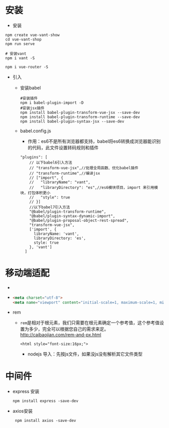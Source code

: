 # 安装

* 安装

```
npm create vue-vant-show
cd vue-vant-shop
npm run serve

# 安装vant
npm i vant -S

npm i vue-router -S

```

* 引入

  * 安装babel

    ```
    #安装插件
    npm i babel-plugin-import -D
    #安装jsx插件
    npm install babel-plugin-transform-vue-jsx --save-dev
    npm install babel-plugin-transform-runtime --save-dev
    npm install babel-plugin-syntax-jsx --save-dev
    ```

    

  * babel.config.js 
    * 作用：es6不是所有浏览器都支持，babel将es6转换成浏览器能识别的代码，此文件设置转码规则和插件

    ```
    "plugins": [
        // 以下babel6引入方法
        // "transform-vue-jsx",//处理全局函数、优化babel插件
        // "transform-runtime",//编译jsx
        // ["import", {
        //   "libraryName": "vant",
        //   "libraryDirectory": "es",//es6模块项目，import 来引用模块，打包体积更小
        //   "style": true
        // }]
        //以下babel7引入方法
        "@babel/plugin-transform-runtime",
        "@babel/plugin-syntax-dynamic-import",
        "@babel/plugin-proposal-object-rest-spread",
        "transform-vue-jsx",
        ['import', {
          libraryName: 'vant',
          libraryDirectory: 'es',
          style: true
        }, 'vant']
      ]
    ```

    

  

  

# 移动端适配

* 

  * ```html
    <meta charset="utf-8">
    <meta name="viewport" content="initial-scale=1, maximum-scale=1, minimum-scale=1, user-scalable=no,width=device-width, viewport-fit=cover">
    ```

* rem

  * `rem`是相对于根元素，我们只需要在根元素确定一个参考值，这个参考值设置为多少，完全可以根据您自己的需求来定。http://caibaojian.com/rem-and-px.html

    ```
    <html style="font-size:16px;">
    ```

    * nodejs 导入：先按js文件，如果没js没有解析其它文件类型

# 中间件

* express 安装

  ```
  npm install express -save-dev
  ```

* axios安装

  ```
   npm install axios -save-dev
  ```

  